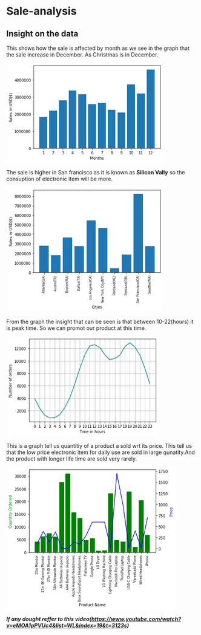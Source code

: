 # Sale-analysis
## Insight on the data
This shows how the sale is affected by month as we see in the graph that the sale increase in December. As Christmas is in December.

![](https://github.com/bhanu479/Sale-analysis/blob/testbulid/SalesAnalysis/salepermonth.png)

The sale is higher in San francisco as it is known as **Silicon Vally** so the consuption of electronic item will be more.

![](https://github.com/bhanu479/Sale-analysis/blob/testbulid/SalesAnalysis/salesincities.png)

From the graph the insight that can be seen is that between 10-22(hours) it is peak time. So we can promot our product at this time.

![](https://github.com/bhanu479/Sale-analysis/blob/testbulid/SalesAnalysis/oderperhour.png)

This is a graph tell us quantitiy of a product a sold wrt its price. This tell us that the low price electronic item for daily use are sold in large qunatity.And the product with longer life time are sold very rarely.

![](https://github.com/bhanu479/Sale-analysis/blob/testbulid/SalesAnalysis/product.png)

***If any dought reffer to this video(https://www.youtube.com/watch?v=eMOA1pPVUc4&list=WL&index=19&t=3123s)***


